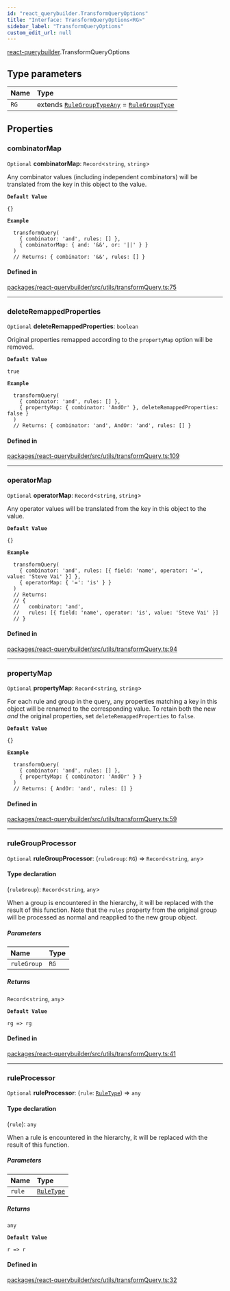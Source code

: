 ```yaml
---
id: "react_querybuilder.TransformQueryOptions"
title: "Interface: TransformQueryOptions<RG>"
sidebar_label: "TransformQueryOptions"
custom_edit_url: null
---
```


[react-querybuilder](../modules/react_querybuilder.md).TransformQueryOptions

## Type parameters

| Name | Type |
| :------ | :------ |
| `RG` | extends [`RuleGroupTypeAny`](../modules/react_querybuilder.md#rulegrouptypeany) = [`RuleGroupType`](../modules/react_querybuilder.md#rulegrouptype) |

## Properties

### combinatorMap

 `Optional` **combinatorMap**: `Record`<`string`, `string`\>

Any combinator values (including independent combinators) will be translated
from the key in this object to the value.

**`Default Value`**

`{}`

**`Example`**

```
  transformQuery(
    { combinator: 'and', rules: [] },
    { combinatorMap: { and: '&&', or: '||' } }
  )
  // Returns: { combinator: '&&', rules: [] }
```

#### Defined in

[packages/react-querybuilder/src/utils/transformQuery.ts:75](https://github.com/react-querybuilder/react-querybuilder/blob/55590db8/packages/react-querybuilder/src/utils/transformQuery.ts#L75)

___

### deleteRemappedProperties

 `Optional` **deleteRemappedProperties**: `boolean`

Original properties remapped according to the `propertyMap` option will be removed.

**`Default Value`**

`true`

**`Example`**

```
  transformQuery(
    { combinator: 'and', rules: [] },
    { propertyMap: { combinator: 'AndOr' }, deleteRemappedProperties: false }
  )
  // Returns: { combinator: 'and', AndOr: 'and', rules: [] }
```

#### Defined in

[packages/react-querybuilder/src/utils/transformQuery.ts:109](https://github.com/react-querybuilder/react-querybuilder/blob/55590db8/packages/react-querybuilder/src/utils/transformQuery.ts#L109)

___

### operatorMap

 `Optional` **operatorMap**: `Record`<`string`, `string`\>

Any operator values will be translated from the key in this object to the value.

**`Default Value`**

`{}`

**`Example`**

```
  transformQuery(
    { combinator: 'and', rules: [{ field: 'name', operator: '=', value: 'Steve Vai' }] },
    { operatorMap: { '=': 'is' } }
  )
  // Returns:
  // {
  //   combinator: 'and',
  //   rules: [{ field: 'name', operator: 'is', value: 'Steve Vai' }]
  // }
```

#### Defined in

[packages/react-querybuilder/src/utils/transformQuery.ts:94](https://github.com/react-querybuilder/react-querybuilder/blob/55590db8/packages/react-querybuilder/src/utils/transformQuery.ts#L94)

___

### propertyMap

 `Optional` **propertyMap**: `Record`<`string`, `string`\>

For each rule and group in the query, any properties matching a key
in this object will be renamed to the corresponding value. To retain both
the new _and_ the original properties, set `deleteRemappedProperties`
to `false`.

**`Default Value`**

`{}`

**`Example`**

```
  transformQuery(
    { combinator: 'and', rules: [] },
    { propertyMap: { combinator: 'AndOr' } }
  )
  // Returns: { AndOr: 'and', rules: [] }
```

#### Defined in

[packages/react-querybuilder/src/utils/transformQuery.ts:59](https://github.com/react-querybuilder/react-querybuilder/blob/55590db8/packages/react-querybuilder/src/utils/transformQuery.ts#L59)

___

### ruleGroupProcessor

 `Optional` **ruleGroupProcessor**: (`ruleGroup`: `RG`) => `Record`<`string`, `any`\>

#### Type declaration

(`ruleGroup`): `Record`<`string`, `any`\>

When a group is encountered in the hierarchy, it will be replaced
with the result of this function. Note that the `rules` property from
the original group will be processed as normal and reapplied to the
new group object.

##### Parameters

| Name | Type |
| :------ | :------ |
| `ruleGroup` | `RG` |

##### Returns

`Record`<`string`, `any`\>

**`Default Value`**

`rg => rg`

#### Defined in

[packages/react-querybuilder/src/utils/transformQuery.ts:41](https://github.com/react-querybuilder/react-querybuilder/blob/55590db8/packages/react-querybuilder/src/utils/transformQuery.ts#L41)

___

### ruleProcessor

 `Optional` **ruleProcessor**: (`rule`: [`RuleType`](../modules/react_querybuilder.md#ruletype)) => `any`

#### Type declaration

(`rule`): `any`

When a rule is encountered in the hierarchy, it will be replaced
with the result of this function.

##### Parameters

| Name | Type |
| :------ | :------ |
| `rule` | [`RuleType`](../modules/react_querybuilder.md#ruletype) |

##### Returns

`any`

**`Default Value`**

`r => r`

#### Defined in

[packages/react-querybuilder/src/utils/transformQuery.ts:32](https://github.com/react-querybuilder/react-querybuilder/blob/55590db8/packages/react-querybuilder/src/utils/transformQuery.ts#L32)

